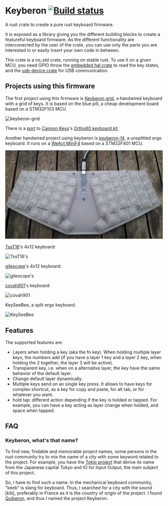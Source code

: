 # Keyberon [![Build status](https://travis-ci.org/TeXitoi/keyberon.svg?branch=master)](https://travis-ci.org/TeXitoi/keyberon)

A rust crate to create a pure rust keyboard firmware.

It is exposed as a library giving you the different building blocks to
create a featureful keyboard firmware. As the different functionality
are interconected by the user of the crate, you can use only the parts
you are interested in or easily insert your own code in between.

This crate is a no_std crate, running on stable rust. To use it on a
given MCU, you need GPIO throw the [embedded hal
crate](https://crates.io/crates/embedded-hal) to read the key states,
and the [usb-device crate](https://crates.io/crates/usb-device) for
USB communication.

## Projects using this firmware

The first project using this firmware is [Keyberon
grid](https://github.com/TeXitoi/keyberon-grid), a handwired keyboard
with a grid of keys. It is based on the blue pill, a cheap development
board based on a STM32F103 MCU.

![keyberon-grid](https://raw.githubusercontent.com/TeXitoi/keyberon-grid/master/images/keyberon.jpg)

There is a [port](https://github.com/TeXitoi/ortho60-keyberon) to
[Cannon Keys](https://cannonkeys.com/)'s [Ortho60 keyboard
kit](https://cannonkeys.com/collections/frontpage/products/ortho60).

Another handwired project using keyberon is
[keyberon-f4](https://github.com/TeXitoi/keyberon-f4), a unsplitted
ergo keyboard. It runs on a [WeAct
MiniF4](https://github.com/WeActTC/MiniF4-STM32F4x1) based on a
STM32F401 MCU.

![keyberon-f4](https://raw.githubusercontent.com/TeXitoi/keyberon-f4/master/images/keyberon-56.jpg)

[TssT16](https://github.com/TssT16)'s 4x12 keyboard:

![TssT16's](https://user-images.githubusercontent.com/12481562/81586297-97996e80-93b5-11ea-86e1-c4358854477e.jpg)

[gilescope](https://github.com/gilescope)'s 4x12 keyboard:

![gilescope's](https://i.redd.it/syvlwmkd77851.jpg)

[covah901](https://www.reddit.com/user/covah901/)'s keyboard:

![covah901](https://i.redd.it/gnkfymu0gwo41.jpg)

KeySeeBee, a split ergo keyboard.

![KeySeeBee](https://raw.githubusercontent.com/TeXitoi/keyseebee/master/images/keyseebee.jpg)

## Features

The supported features are:
 - Layers when holding a key (aka the fn key). When holding multiple
   layer keys, the numbers add (if you have a layer 1 key and a layer
   2 key, when holding the 2 together, the layer 3 will be active).
 - Transparent key, i.e. when on a alternative layer, the key have the
   same behavior of the default layer.
 - Change default layer dynamically.
 - Multiple keys send on an single key press. It allows to have keys
   for complex shortcut, as a key for copy and paste, for alt tab, or
   for whatever you want.
 - hold tap: different action depending if the key is holded or
   tapped. For example, you can have a key acting as layer change when
   holded, and space when tapped.
   

## FAQ

### Keyberon, what's that name?

To find new, findable and memorable project names, some persons in the rust community try to mix the name of a city with some keyword related to the project. For example, you have the [Tokio project](https://tokio.rs/) that derive its name from the Japanese capital Tokyo and IO for Input Output, the main subject of this project.

So, I have to find such a name. In the mechanical keyboard community, "keeb" is slang for keyboard. Thus, I searched for a city with the sound [kib], preferably in France as it is the country of origin of the project. I found [Quiberon](https://en.wikipedia.org/wiki/Quiberon), and thus I named the project Keyberon.
